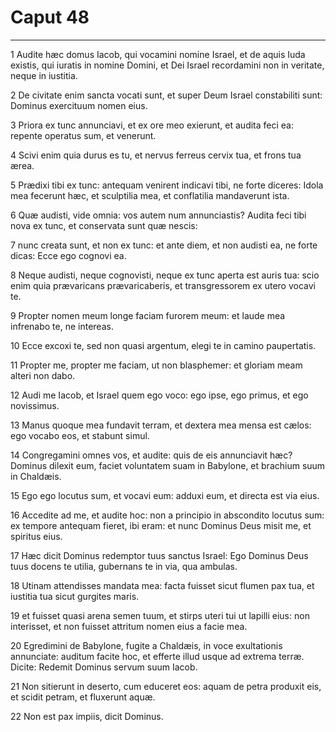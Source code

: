 # Caput 48

***

1 Audite hæc domus Iacob, qui vocamini nomine Israel, et de aquis Iuda existis, qui iuratis in nomine Domini, et Dei Israel recordamini non in veritate, neque in iustitia.

2 De civitate enim sancta vocati sunt, et super Deum Israel constabiliti sunt: Dominus exercituum nomen eius.

3 Priora ex tunc annunciavi, et ex ore meo exierunt, et audita feci ea: repente operatus sum, et venerunt.

4 Scivi enim quia durus es tu, et nervus ferreus cervix tua, et frons tua ærea.

5 Prædixi tibi ex tunc: antequam venirent indicavi tibi, ne forte diceres: Idola mea fecerunt hæc, et sculptilia mea, et conflatilia mandaverunt ista.

6 Quæ audisti, vide omnia: vos autem num annunciastis? Audita feci tibi nova ex tunc, et conservata sunt quæ nescis:

7 nunc creata sunt, et non ex tunc: et ante diem, et non audisti ea, ne forte dicas: Ecce ego cognovi ea.

8 Neque audisti, neque cognovisti, neque ex tunc aperta est auris tua: scio enim quia prævaricans prævaricaberis, et transgressorem ex utero vocavi te.

9 Propter nomen meum longe faciam furorem meum: et laude mea infrenabo te, ne intereas.

10 Ecce excoxi te, sed non quasi argentum, elegi te in camino paupertatis.

11 Propter me, propter me faciam, ut non blasphemer: et gloriam meam alteri non dabo.

12 Audi me Iacob, et Israel quem ego voco: ego ipse, ego primus, et ego novissimus.

13 Manus quoque mea fundavit terram, et dextera mea mensa est cælos: ego vocabo eos, et stabunt simul.

14 Congregamini omnes vos, et audite: quis de eis annunciavit hæc? Dominus dilexit eum, faciet voluntatem suam in Babylone, et brachium suum in Chaldæis.

15 Ego ego locutus sum, et vocavi eum: adduxi eum, et directa est via eius.

16 Accedite ad me, et audite hoc: non a principio in abscondito locutus sum: ex tempore antequam fieret, ibi eram: et nunc Dominus Deus misit me, et spiritus eius.

17 Hæc dicit Dominus redemptor tuus sanctus Israel: Ego Dominus Deus tuus docens te utilia, gubernans te in via, qua ambulas.

18 Utinam attendisses mandata mea: facta fuisset sicut flumen pax tua, et iustitia tua sicut gurgites maris.

19 et fuisset quasi arena semen tuum, et stirps uteri tui ut lapilli eius: non interisset, et non fuisset attritum nomen eius a facie mea.

20 Egredimini de Babylone, fugite a Chaldæis, in voce exultationis annunciate: auditum facite hoc, et efferte illud usque ad extrema terræ. Dicite: Redemit Dominus servum suum Iacob.

21 Non sitierunt in deserto, cum educeret eos: aquam de petra produxit eis, et scidit petram, et fluxerunt aquæ.

22 Non est pax impiis, dicit Dominus.

